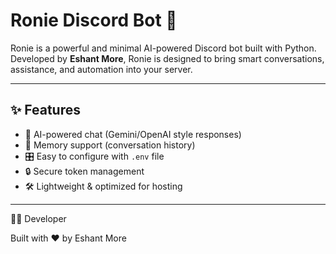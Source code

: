 # Ronie Discord Bot 🤖  

Ronie is a powerful and minimal AI-powered Discord bot built with Python.  
Developed by **Eshant More**, Ronie is designed to bring smart conversations, assistance, and automation into your server.  

---

## ✨ Features
- 💬 AI-powered chat (Gemini/OpenAI style responses)  
- 📜 Memory support (conversation history)  
- 🎛️ Easy to configure with `.env` file  
- 🔒 Secure token management  
- 🛠️ Lightweight & optimized for hosting  

---
👨‍💻 Developer

Built with ❤️ by Eshant More
